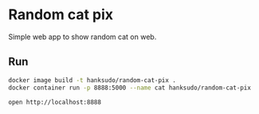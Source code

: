 # Random cat pix

Simple web app to show random cat on web.

## Run

```bash
docker image build -t hanksudo/random-cat-pix .
docker container run -p 8888:5000 --name cat hanksudo/random-cat-pix

open http://localhost:8888
```
